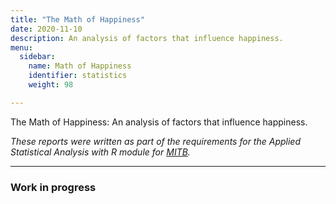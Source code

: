 ```yaml
---
title: "The Math of Happiness"
date: 2020-11-10
description: An analysis of factors that influence happiness. 
menu:
  sidebar:
    name: Math of Happiness
    identifier: statistics
    weight: 98

---
```


The Math of Happiness: An analysis of factors that influence happiness. 

*These reports were written as part of the requirements for the Applied Statistical Analysis with R module for [MITB](https://scis.smu.edu.sg/master-it-business).*

---

### Work in progress